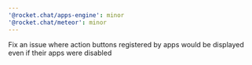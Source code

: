```yaml
---
'@rocket.chat/apps-engine': minor
'@rocket.chat/meteor': minor
---
```


Fix an issue where action buttons registered by apps would be displayed even if their apps were disabled
